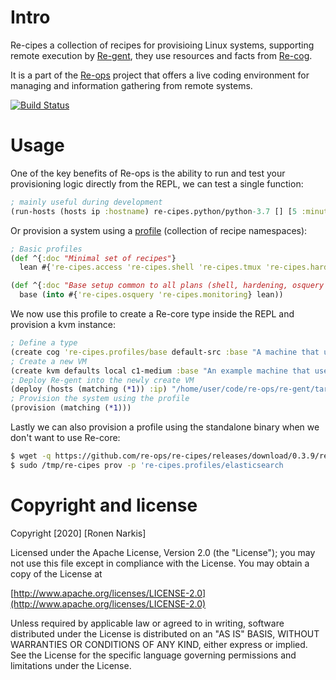 # Intro

Re-cipes a collection of recipes for provisioing Linux systems, supporting remote execution by [Re-gent](https://github.com/re-ops/re-gent), they use resources and facts from  [Re-cog](https://github.com/re-ops/re-cog).

It is a part of the [Re-ops](https://re-ops.github.io/re-ops/) project that offers a live coding environment for managing and information gathering from remote systems.

[![Build Status](https://travis-ci.org/re-ops/re-cipes.png)](https://travis-ci.org/re-ops/re-cipes)

# Usage

One of the key benefits of Re-ops is the ability to run and test your provisioning logic directly from the REPL, we can test a single function:

```clojure
; mainly useful during development
(run-hosts (hosts ip :hostname) re-cipes.python/python-3.7 [] [5 :minute])
```

Or provision a system using a [profile](https://github.com/re-ops/re-cipes/blob/master/src/re_cipes/profiles.clj) (collection of recipe namespaces):

```clojure
; Basic profiles
(def ^{:doc "Minimal set of recipes"}
  lean #{'re-cipes.access 're-cipes.shell 're-cipes.tmux 're-cipes.hardening 're-cipes.cleanup})

(def ^{:doc "Base setup common to all plans (shell, hardening, osquery etc.)"}
  base (into #{'re-cipes.osquery 're-cipes.monitoring} lean))
```

We now use this profile to create a Re-core type inside the REPL and provision a kvm instance:

```clojure
; Define a type
(create cog 're-cipes.profiles/base default-src :base "A machine that uses the base profile")
; Create a new VM
(create kvm defaults local c1-medium :base "An example machine that uses the base profile")
; Deploy Re-gent into the newly create VM
(deploy (hosts (matching (*1)) :ip) "/home/user/code/re-ops/re-gent/target/re-gent")
; Provision the system using the profile
(provision (matching (*1)))
```

Lastly we can also provision a profile using the standalone binary when we don't want to use Re-core:

```bash
$ wget -q https://github.com/re-ops/re-cipes/releases/download/0.3.9/re-cipes -P /tmp
$ sudo /tmp/re-cipes prov -p 're-cipes.profiles/elasticsearch
```

# Copyright and license

Copyright [2020] [Ronen Narkis]

Licensed under the Apache License, Version 2.0 (the "License");
you may not use this file except in compliance with the License.
You may obtain a copy of the License at

  [http://www.apache.org/licenses/LICENSE-2.0](http://www.apache.org/licenses/LICENSE-2.0)

Unless required by applicable law or agreed to in writing, software
distributed under the License is distributed on an "AS IS" BASIS,
WITHOUT WARRANTIES OR CONDITIONS OF ANY KIND, either express or implied.
See the License for the specific language governing permissions and
limitations under the License.

